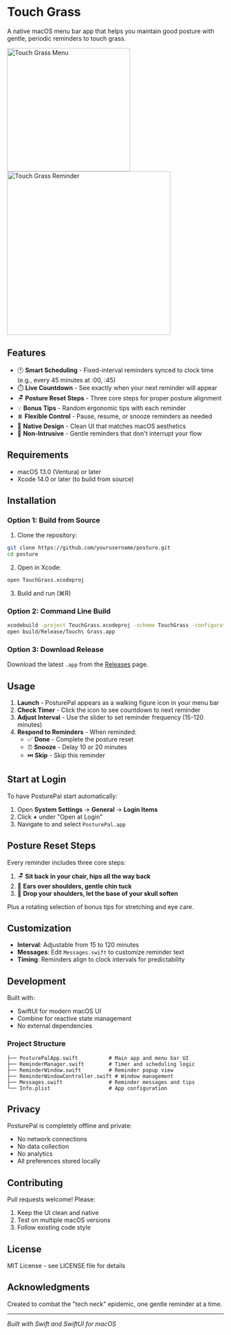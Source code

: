 # Touch Grass

A native macOS menu bar app that helps you maintain good posture with gentle, periodic reminders to touch grass.

<img width="286" alt="Touch Grass Menu" src="https://github.com/user-attachments/assets/placeholder-menu.png">
<img width="380" alt="Touch Grass Reminder" src="https://github.com/user-attachments/assets/placeholder-reminder.png">

## Features

- 🕐 **Smart Scheduling** - Fixed-interval reminders synced to clock time (e.g., every 45 minutes at :00, :45)
- ⏱️ **Live Countdown** - See exactly when your next reminder will appear
- 🪑 **Posture Reset Steps** - Three core steps for proper posture alignment
- 💡 **Bonus Tips** - Random ergonomic tips with each reminder
- ⏸️ **Flexible Control** - Pause, resume, or snooze reminders as needed
- 🎨 **Native Design** - Clean UI that matches macOS aesthetics
- 🔕 **Non-Intrusive** - Gentle reminders that don't interrupt your flow

## Requirements

- macOS 13.0 (Ventura) or later
- Xcode 14.0 or later (to build from source)

## Installation

### Option 1: Build from Source

1. Clone the repository:
```bash
git clone https://github.com/yourusername/posture.git
cd posture
```

2. Open in Xcode:
```bash
open TouchGrass.xcodeproj
```

3. Build and run (⌘R)

### Option 2: Command Line Build

```bash
xcodebuild -project TouchGrass.xcodeproj -scheme TouchGrass -configuration Release build SYMROOT=build
open build/Release/Touch\ Grass.app
```

### Option 3: Download Release

Download the latest `.app` from the [Releases](https://github.com/yourusername/posture/releases) page.

## Usage

1. **Launch** - PosturePal appears as a walking figure icon in your menu bar
2. **Check Timer** - Click the icon to see countdown to next reminder
3. **Adjust Interval** - Use the slider to set reminder frequency (15-120 minutes)
4. **Respond to Reminders** - When reminded:
   - ✅ **Done** - Complete the posture reset
   - ⏰ **Snooze** - Delay 10 or 20 minutes
   - ⏭️ **Skip** - Skip this reminder

## Start at Login

To have PosturePal start automatically:

1. Open **System Settings** → **General** → **Login Items**
2. Click **+** under "Open at Login"
3. Navigate to and select `PosturePal.app`

## Posture Reset Steps

Every reminder includes three core steps:

1. 🪑 **Sit back in your chair, hips all the way back**
2. 🧍 **Ears over shoulders, gentle chin tuck**
3. 🎈 **Drop your shoulders, let the base of your skull soften**

Plus a rotating selection of bonus tips for stretching and eye care.

## Customization

- **Interval**: Adjustable from 15 to 120 minutes
- **Messages**: Edit `Messages.swift` to customize reminder text
- **Timing**: Reminders align to clock intervals for predictability

## Development

Built with:
- SwiftUI for modern macOS UI
- Combine for reactive state management
- No external dependencies

### Project Structure

```
├── PosturePalApp.swift          # Main app and menu bar UI
├── ReminderManager.swift        # Timer and scheduling logic
├── ReminderWindow.swift         # Reminder popup view
├── ReminderWindowController.swift # Window management
├── Messages.swift               # Reminder messages and tips
└── Info.plist                   # App configuration
```

## Privacy

PosturePal is completely offline and private:
- No network connections
- No data collection
- No analytics
- All preferences stored locally

## Contributing

Pull requests welcome! Please:
1. Keep the UI clean and native
2. Test on multiple macOS versions
3. Follow existing code style

## License

MIT License - see LICENSE file for details

## Acknowledgments

Created to combat the "tech neck" epidemic, one gentle reminder at a time.

---

*Built with Swift and SwiftUI for macOS*